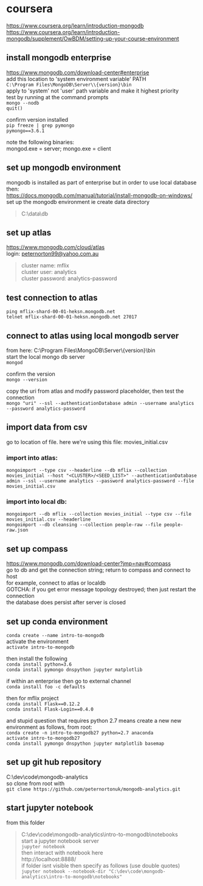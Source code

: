 # coursera
https://www.coursera.org/learn/introduction-mongodb  
https://www.coursera.org/learn/introduction-mongodb/supplement/OwBDM/setting-up-your-course-environment  
  
## install mongodb enterprise
https://www.mongodb.com/download-center#enterprise  
add this location to 'system environment variable' PATH  
`C:\Program Files\MongoDB\Server\\{version}\bin`  
apply to 'system' not 'user' path variable and make it highest priority  
test by running at the command prompts  
`mongo --nodb`  
`quit()`  

confirm version installed  
`pip freeze | grep pymongo`  
`pymongo==3.6.1`  

note the following binaries:  
mongod.exe = server; mongo.exe = client  
  
## set up mongodb environment
mongodb is installed as part of enterprise but in order to use local database then:  
https://docs.mongodb.com/manual/tutorial/install-mongodb-on-windows/  
set up the mongodb environment ie create data directory  
>C:\data\db  
  
## set up atlas
https://www.mongodb.com/cloud/atlas  
login: peternorton99@yahoo.com.au  
>cluster name: mflix  
>cluster user: analytics  
>cluster password: analytics-password  
  
## test connection to atlas
`ping mflix-shard-00-01-heksn.mongodb.net`  
`telnet mflix-shard-00-01-heksn.mongodb.net 27017`  
  
## connect to atlas using local mongodb server
from here: C:\Program Files\MongoDB\Server\\{version}\bin  
start the local mongo db server  
`mongod`  

confirm the version  
`mongo --version`  

copy the uri from atlas and modify password placeholder, then test the connection  
`mongo "uri" --ssl --authenticationDatabase admin --username analytics --password analytics-password`  
  
## import data from csv
go to location of file. here we're using this file: movies_initial.csv  
  
### import into atlas:
`mongoimport --type csv --headerline --db mflix --collection movies_initial --host "<CLUSTER>/<SEED_LIST>" --authenticationDatabase admin --ssl --username analytics --password analytics-password --file movies_initial.csv`  
### import into local db:
`mongoimport --db mflix --collection movies_initial --type csv --file movies_initial.csv --headerline`  
`mongoimport --db cleansing --collection people-raw --file people-raw.json`  
  
## set up compass
https://www.mongodb.com/download-center?jmp=nav#compass  
go to db and get the connection string; return to compass and connect to host  
for example, connect to atlas or localdb  
GOTCHA: if you get error message topology destroyed; then just restart the connection  
the database does persist after server is closed  
  
## set up conda environment
`conda create --name intro-to-mongodb`  
activate the environment  
`activate intro-to-mongodb`  

then install the following  
`conda install python=3.6`  
`conda install pymongo dnspython jupyter matplotlib`  

if within an enterprise then go to external channel  
`conda install foo -c defaults`  

then for mflix project  
`conda install Flask==0.12.2`  
`conda install Flask-Login==0.4.0`  

and stupid question that requires python 2.7 means create a new new environment as follows, from root:  
`conda create -n intro-to-mongodb27 python=2.7 anaconda`  
`activate intro-to-mongodb27`  
`conda install pymongo dnspython jupyter matplotlib basemap`  
  
## set up git hub repository
C:\dev\code\mongodb-analytics  
so clone from root with  
`git clone https://github.com/peternortonuk/mongodb-analytics.git`  
  
## start jupyter notebook
from this folder  
>C:\dev\code\mongodb-analytics\intro-to-mongodb\notebooks  
start a jupyter notebook server  
`jupyter notebook`  
then interact with notebook here  
http://localhost:8888/  
if folder isnt visible then specify as follows (use double quotes)  
`jupyter notebook --notebook-dir "C:\dev\code\mongodb-analytics\intro-to-mongodb\notebooks"`  

